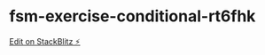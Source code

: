 # fsm-exercise-conditional-rt6fhk

[Edit on StackBlitz ⚡️](https://stackblitz.com/edit/fsm-exercise-conditional-rt6fhk)